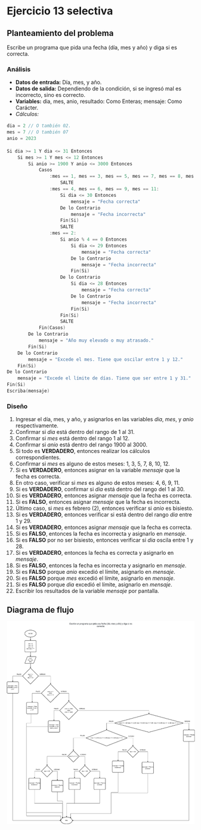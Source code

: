 # Ejercicio 13 selectiva

## Planteamiento del problema

Escribe un programa que pida una fecha (día, mes y año) y diga si es correcta.

### Análisis

- **Datos de entrada:** Día, mes, y año.
- **Datos de salida:** Dependiendo de la condición, si se ingresó mal es incorrecto, sino es correcto.
- **Variables:** dia, mes, anio, resultado: Como Enteras; mensaje: Como Carácter.
- _Cálculos:_
```C
dia = 2 // O también 02.
mes = 7 // O también 07
anio = 2023

Si dia >= 1 Y dia <= 31 Entonces
    Si mes >= 1 Y mes <= 12 Entonces
        Si anio >= 1900 Y anio <= 3000 Entonces
            Casos
                :mes == 1, mes == 3, mes == 5, mes == 7, mes == 8, mes == 10, mes == 12: mensaje = "Fecha correcta"
                    SALTE
                :mes == 4, mes == 6, mes == 9, mes == 11:
                    Si dia <= 30 Entonces
                        mensaje = "Fecha correcta"
                    De lo Contrario
                        mensaje = "Fecha incorrecta"
                    Fin(Si)
                    SALTE
                :mes == 2: 
                    Si anio % 4 == 0 Entonces
                        Si dia <= 29 Entonces
                            mensaje = "Fecha correcta"
                        De lo Contrario
                            mensaje = "Fecha incorrecta"
                        Fin(Si)
                    De lo Contrario
                        Si dia <= 28 Entonces
                            mensaje = "Fecha correcta"
                        De lo Contrario
                            mensaje = "Fecha incorrecta"
                        Fin(Si)
                    Fin(Si)
                    SALTE
            Fin(Casos)
        De lo Contrario
            mensaje = "Año muy elevado o muy atrasado."
        Fin(Si)
    De lo Contrario
        mensaje = "Excede el mes. Tiene que oscilar entre 1 y 12."
    Fin(Si)
De lo Contrario
    mensaje = "Excede el límite de días. Tiene que ser entre 1 y 31."
Fin(Si)
Escriba(mensaje)
```

### Diseño

1. Ingresar el día, mes, y año, y asignarlos en las variables *dia*, *mes*, y *anio* respectivamente.
2. Confirmar si *dia* está dentro del rango de 1 al 31.
3. Confirmar si *mes* está dentro del rango 1 al 12.
4. Confirmar si *anio* está dentro del rango 1900 al 3000.
5. Si todo es **VERDADERO**, entonces realizar los cálculos correspondientes.
6. Confirmar si *mes* es alguno de estos meses: 1, 3, 5, 7, 8, 10, 12. 
7. Si es **VERDADERO**, entonces asignar en la variable *mensaje* que la fecha es correcta.
8. En otro caso, verificar si *mes* es alguno de estos meses: 4, 6, 9, 11.
9. Si es **VERDADERO**, confirmar si *dia* está dentro del rango del 1 al 30.
10. Si es **VERDADERO**, entonces asignar *mensaje* que la fecha es correcta.
11. Si es **FALSO**, entonces asignar *mensaje* que la fecha es incorrecta.
12. Último caso, si *mes* es febrero (2), entonces verificar si *anio* es bisiesto.
13. Si es **VERDADERO**, entonces verificar si está dentro del rango *dia* entre 1 y 29.
14. Si es **VERDADERO**, entonces asignar *mensaje* que la fecha es correcta.
15. Si es **FALSO**, entonces la fecha es incorrecta y asignarlo en *mensaje*.
16. Si es **FALSO** por no ser bisiesto, entonces verificar si *dia* oscila entre 1 y 28.
17. Si es **VERDADERO**, entonces la fecha es correcta y asignarlo en *mensaje*.
18. Si es **FALSO**, entonces la fecha es incorrecta y asignarlo en *mensaje*.
19. Si es **FALSO** porque *anio* excedió el límite, asignarlo en *mensaje*.
20. Si es **FALSO** porque *mes* excedió el límite, asignarlo en *mensaje*.
21. Si es **FALSO** porque *dia* excedió el límite, asignarlo en *mensaje*.
22. Escribir los resultados de la variable *mensaje* por pantalla.

## Diagrama de flujo

![DFD del ejercicio 13 selectiva](./Ejercicio13DFD.png)
